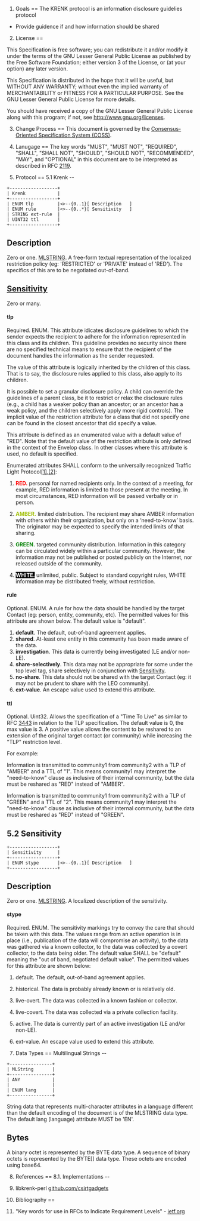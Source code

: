 1. Goals
==
The KRENK protocol is an information disclosure guidelies protocol

* Provide guidence if and how information should be shared

2. License
==

This Specification is free software; you can redistribute it and/or modify it under the terms of the GNU Lesser General Public License as published by the Free Software Foundation; either version 3 of the License, or (at your option) any later version.

This Specification is distributed in the hope that it will be useful, but WITHOUT ANY WARRANTY; without even the implied warranty of MERCHANTABILITY or FITNESS FOR A PARTICULAR PURPOSE. See the GNU Lesser General Public License for more details.

You should have received a copy of the GNU Lesser General Public License along with this program; if not, see <http://www.gnu.org/licenses>.

3. Change Process
==
This document is governed by the [Consensus-Oriented Specification System (COSS)](http://www.digistan.org/spec:1/COSS).


4. Lanugage
==
The key words "MUST", "MUST NOT", "REQUIRED", "SHALL", "SHALL NOT", "SHOULD", "SHOULD NOT", "RECOMMENDED", "MAY", and "OPTIONAL" in this document are to be interpreted as described in RFC [2119](http://www.ietf.org/rfc/rfc2119.txt).

5. Protocol
==
5.1 Krenk
--
```
+------------------+
| Krenk            |
+------------------+
| ENUM tlp         |<>--{0..1}[ Description   ]
| ENUM rule        |<>--{0..*}[ Sensitivity   ]
| STRING ext-rule  |
| UINT32 ttl       |
+------------------+
```

## Description
Zero or one. [MLSTRING](#multilingual-strings). A free-form textual representation of the localized restriction policy (eg: 'RESTRICTED' or 'PRIVATE' instead of 'RED'). The specifics of this are to be negotiated out-of-band.

## [Sensitivity](#52-sensitivity)
Zero or many.

#### tlp
Required. ENUM. This attribute idicates disclosure guidelines to which the sender expects the recipient to adhere for the information represented in this class and its children.  This guideline provides no security since there are no specified technical means to ensure that the recipient of the document handles the information as the sender requested.

The value of this attribute is logically inherited by the children of this class.  That is to say, the disclosure rules applied to this class, also apply to its children.
 
It is possible to set a granular disclosure policy. A child can override the guidelines of a parent class, be it to restrict or relax the disclosure rules (e.g., a child has a weaker policy than an ancestor; or an ancestor has a weak policy, and the children selectively apply more rigid controls).  The implicit value of the restriction attribute for a class that did not specify one can be found in the closest ancestor that did specify a value.

This attribute is defined as an enumerated value with a default value of "RED".  Note that the default value of the restriction attribute is only defined in the context of the Envelop class.  In other classes where this attribute is used, no default is specified.
    
Enumerated attributes SHALL conform to the universally recognized Traffic Light Protocol[[1]](http://en.wikipedia.org/wiki/Traffic_Light_Protocol),[[2]](http://www.us-cert.gov/tlp):
    
1. **<font color="red">RED.</font>** personal for named recipients only. In the context of a meeting, for example, RED information is limited to those present at the meeting. In most circumstances, RED information will be passed verbally or in person.

2. **<font color="amber">AMBER.</font>** limited distribution. The recipient may share AMBER information with others within their organization, but only on a ‘need-to-know’ basis. The originator may be expected to specify the intended limits of that sharing.

3. **<font color="green">GREEN.</font>** targeted community distribution. Information in this category can be circulated widely within a particular community. However, the information may not be published or posted publicly on the Internet, nor released outside of the community.

4. **<font color="white" style="BACKGROUND-COLOR: black">WHITE.</font>** unlimited, public. Subject to standard copyright rules, WHITE information may be distributed freely, without restriction.

#### rule
Optional. ENUM. A rule for how the data should be handled by the target Contact (eg: person, entity, community, etc). The permitted values for this attribute are shown below. The default value is "default".

1. **default**. The default, out-of-band agreement applies.
2. **shared**. At-least one entity in this community has been made aware of the data.
3. **investigation**. This data is currently being investigated (LE and/or non-LE).
4. **share-selectively**. This data may not be appropriate for some under the top level tag, share selectively in conjunction with [Sensitivity](#52-sensitivity).
5. **no-share**. This data should not be shared with the target Contact (eg: it may not be prudent to share with the LEO community).
6. **ext-value**. An escape value used to extend this attribute.

#### ttl
Optional. Uint32. Allows the specification of a "Time To Live" as similar to RFC [3443](http://tools.ietf.org/html/rfc3443) in relation to the TLP specification. The default value is 0, the max value is 3. A positive value allows the content to be reshared to an extension of the original target contact (or community) while increasing the "TLP" restriction level.

For example:

  Information is transmitted to community1 from community2 with a TLP of "AMBER" and a TTL of "1". This means community1 may interpret the "need-to-know" clause as inclusive of their internal community, but the data must be reshared as "RED" instead of "AMBER".
  
Information is transmitted to community1 from community2 with a TLP of "GREEN" and a TTL of "2". This means community1 may interpret the "need-to-know" clause as inclusive of their internal community, but the data must be reshared as "RED" instead of "GREEN".

5.2 Sensitivity
--
```
+------------------+
| Sensitivity      |
+------------------+
| ENUM stype       |<>--{0..1}[ Description   ]
+------------------+
```

## Description
Zero or one. [MLSTRING](#multilingual-strings). A localized description of the sensitivity.

#### stype
Required. ENUM. The sensitivity markings try to convey the care that should be taken with this data. The values range from an active operation is in place (i.e., publication of the data will compromise an activity), to the data was gathered via a known collector, to the data was collected by a covert collector, to the data being older. The default value SHALL be "default" meaning the "out of band, negotiated default value". The permitted values for this attribute are shown below:

1. default. The default, out-of-band agreement applies.
2. historical. The data is probably already known or is relatively old.
3. live-overt. The data was collected in a known fashion or collector.
4. live-covert. The data was collected via a private collection facility.
5. active. The data is currently part of an active investigation (LE and/or non-LE).
6. ext-value. An escape value used to extend this attribute.


6. Data Types
==
Multilingual Strings
--
```
+----------------+
| MLString       |
+----------------+
| ANY            |
|                |
| ENUM lang      |
+----------------+
```
String data that represents multi-character attributes in a language different than the default encoding of the document is of the MLSTRING data type. The default lang (language) attribute MUST be 'EN'.

Bytes
--
A binary octet is represented by the BYTE data type.  A sequence of binary octets is represented by the BYTE[] data type.  These octets are encoded using base64.


8. References
==
8.1. Implementations
--
1. libkrenk-perl [github.com/csirtgadgets](https://github.com/csirtgadgets/libkrenk-perl)

9. Bibliography
==
1. "Key words for use in RFCs to Indicate Requirement Levels" - [ietf.org](http://tools.ietf.org/html/rfc2119)
